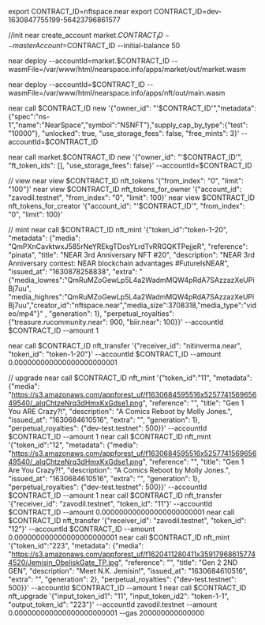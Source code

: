 export CONTRACT_ID=nftspace.near
export CONTRACT_ID=dev-1630847755199-56423796861577

//init
near create_account market.$CONTRACT_ID --masterAccount=$CONTRACT_ID --initial-balance 50

near deploy --accountId=market.$CONTRACT_ID --wasmFile=/var/www/html/nearspace.info/apps/market/out/market.wasm

near deploy --accountId=$CONTRACT_ID --wasmFile=/var/www/html/nearspace.info/apps/nft/out/main.wasm

near call $CONTRACT_ID new '{"owner_id": "'$CONTRACT_ID'","metadata":{"spec":"ns-1","name":"NearSpace","symbol":"NSNFT"},"supply_cap_by_type":{"test": "10000"}, "unlocked": true, "use_storage_fees": false, "free_mints": 3}' --accountId=$CONTRACT_ID

near call market.$CONTRACT_ID new '{"owner_id":  "'$CONTRACT_ID'", "ft_token_ids": [], "use_storage_fees": false}' --accountId=$CONTRACT_ID

// view
near view $CONTRACT_ID nft_tokens '{"from_index": "0", "limit": "100"}'
near view $CONTRACT_ID nft_tokens_for_owner '{"account_id": "zavodil.testnet", "from_index": "0", "limit": 100}'
near view $CONTRACT_ID nft_tokens_for_creator '{"account_id": "'$CONTRACT_ID'", "from_index": "0", "limit": 100}'


// mint
near call $CONTRACT_ID   nft_mint '{"token_id":"token-1-20", "metadata": {"media": "QmPXnCavktwxJ585rNeYREkgTDosYLrdTvRRGQKTPejjeR",    "reference": "pinata",    "title": "NEAR 3rd Anniversary NFT #20",    "description": "NEAR 3rd Anniversary contest: NEAR blockchain advantages #FutureIsNEAR",    "issued_at": "1630878258838",  "extra": "{\"media_lowres\":\"QmRuMZoGewLp5L4a2WadmMQW4pRdA7SAzzazXeUPiBj7uu\", \"media_highres\":\"QmRuMZoGewLp5L4a2WadmMQW4pRdA7SAzzazXeUPiBj7uu\",\"creator_id\":\"nftspace.near\",\"media_size\":3708318,\"media_type\":\"video/mp4\"}"  , "generation": 1},  "perpetual_royalties": {"treasure.rucommunity.near": 900, "biir.near": 100}}' --accountId $CONTRACT_ID --amount 1

near call $CONTRACT_ID  nft_transfer '{"receiver_id": "nitinverma.near", "token_id": "token-1-20"}' --accountId $CONTRACT_ID --amount 0.000000000000000000000001


// upgrade 
near call $CONTRACT_ID   nft_mint '{"token_id":"11", "metadata": {"media": "https://s3.amazonaws.com/appforest_uf/f1630684595516x525774156965649540/_aIqChtzeNrq3dHmxKxGdse1.png",    "reference": "",    "title": "Gen 1 You ARE Crazy?!",    "description": "A Comics Reboot by Molly Jones.",    "issued_at": "1630684610516",    "extra": "", "generation": 1},  "perpetual_royalties": {"dev-test.testnet": 500}}' --accountId $CONTRACT_ID --amount 1 
near call $CONTRACT_ID   nft_mint '{"token_id":"12", "metadata": {"media": "https://s3.amazonaws.com/appforest_uf/f1630684595516x525774156965649540/_aIqChtzeNrq3dHmxKxGdse1.png",    "reference": "",    "title": "Gen 1 Are You Crazy?!",    "description": "A Comics Reboot by Molly Jones.",    "issued_at": "1630684610516",    "extra": "", "generation": 1},  "perpetual_royalties": {"dev-test.testnet": 500}}' --accountId $CONTRACT_ID --amount 1
near call $CONTRACT_ID  nft_transfer '{"receiver_id": "zavodil.testnet", "token_id": "11"}' --accountId $CONTRACT_ID --amount 0.000000000000000000000001
near call $CONTRACT_ID  nft_transfer '{"receiver_id": "zavodil.testnet", "token_id": "12"}' --accountId $CONTRACT_ID --amount 0.000000000000000000000001
near call $CONTRACT_ID   nft_mint '{"token_id":"223", "metadata": {"media": "https://s3.amazonaws.com/appforest_uf/f1620411280411x359179686157744520/Jemisin_ObeliskGate_TP.jpg",    "reference": "",    "title": "Gen 2 2ND GEN",    "description": "Meet N.K. Jemisin!",    "issued_at": "1630684610516",    "extra": "", "generation": 2},  "perpetual_royalties": {"dev-test.testnet": 500}}' --accountId $CONTRACT_ID --amount 1
near call $CONTRACT_ID   nft_upgrade '{"input_token_id1": "11", "input_token_id2": "token-1-1", "output_token_id": "223"}' --accountId zavodil.testnet --amount 0.000000000000000000000001 --gas 200000000000000